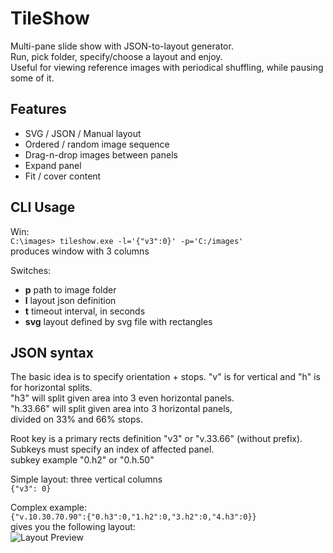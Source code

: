 # TileShow

Multi-pane slide show with JSON-to-layout generator.  
Run, pick folder, specify/choose a layout and enjoy.  
Useful for viewing reference images with periodical shuffling, while pausing some of it.  

## Features
* SVG / JSON / Manual layout
* Ordered / random image sequence
* Drag-n-drop images between panels
* Expand panel
* Fit / cover content

## CLI Usage
Win:  
`C:\images> tileshow.exe -l='{"v3":0}' -p='C:/images'`  
produces window with 3 columns

Switches:
* **p** path to image folder
* **l** layout json definition
* **t** timeout interval, in seconds
* **svg** layout defined by svg file with rectangles

## JSON syntax

The basic idea is to specify orientation + stops.
"v" is for vertical and "h" is for horizontal splits.  
"h3" will split given area into 3 even horizontal panels.  
"h.33.66" will split given area into 3 horizontal panels,  
divided on 33% and 66% stops.

Root key is a primary rects definition "v3" or "v.33.66" (without prefix).  
Subkeys must specify an index of affected panel.  
subkey example "0.h2" or "0.h.50"  

Simple layout: three vertical columns  
`{"v3": 0}`

Complex example:  
`{"v.10.30.70.90":{"0.h3":0,"1.h2":0,"3.h2":0,"4.h3":0}}`  
gives you the following layout:  
![Layout Preview](http://dk.org.ru/tile/vertica11.png)
